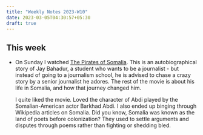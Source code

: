 ```yaml
---
title: "Weekly Notes 2023-W10"
date: 2023-03-05T04:30:57+05:30
draft: true
---
```


## This week

- On Sunday I watched [The Pirates of Somalia](<https://en.wikipedia.org/wiki/The_Pirates_of_Somalia_(film)>). This is an autobiographical story of Jay Bahadur, a student who wants to be a journalist - but instead of going to a journalism school, he is advised to chase a crazy story by a senior journalist he adores. The rest of the movie is about his life in Somalia, and how that journey changed him.

  I quite liked the movie.
  Loved the character of Abdi played by the Somalian-American actor Barkhad Abdi. I also ended up binging through Wikipedia articles on Somalia. Did you know, Somalia was known as the land of poets before colonization? They used to settle arguments and disputes through poems rather than fighting or shedding bled.
